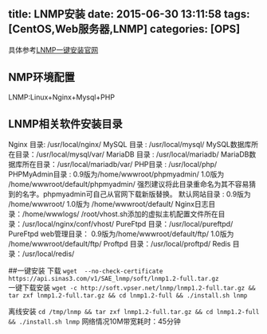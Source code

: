title: LNMP安装
date: 2015-06-30 13:11:58
tags: [CentOS,Web服务器,LNMP]
categories: [OPS] 
---

具体参考[LNMP一键安装官网](http://lnmp.org/)

## NMP环境配置
LNMP:Linux+Nginx+Mysql+PHP

## LNMP相关软件安装目录
Nginx 目录: /usr/local/nginx/
MySQL 目录 : /usr/local/mysql/
MySQL数据库所在目录：/usr/local/mysql/var/
MariaDB 目录 : /usr/local/mariadb/
MariaDB数据库所在目录：/usr/local/mariadb/var/
PHP目录 : /usr/local/php/
PHPMyAdmin目录 : 0.9版为/home/wwwroot/phpmyadmin/ 1.0版为 /home/wwwroot/default/phpmyadmin/ 强烈建议将此目录重命名为其不容易猜到的名字。phpmyadmin可自己从官网下载新版替换。
默认网站目录 : 0.9版为 /home/wwwroot/ 1.0版为 /home/wwwroot/default/
Nginx日志目录：/home/wwwlogs/
/root/vhost.sh添加的虚拟主机配置文件所在目录：/usr/local/nginx/conf/vhost/
PureFtpd 目录：/usr/local/pureftpd/
PureFtpd web管理目录： 0.9版为/home/wwwroot/default/ftp/ 1.0版为 /home/wwwroot/default/ftp/
Proftpd 目录：/usr/local/proftpd/
Redis 目录：/usr/local/redis/

##一键安装
下载
`wget  --no-check-certificate https://api.sinas3.com/v1/SAE_lnmp/soft/lnmp1.2-full.tar.gz `  
一键下载安装
`wget -c http://soft.vpser.net/lnmp/lnmp1.2-full.tar.gz && tar zxf lnmp1.2-full.tar.gz && cd lnmp1.2-full && ./install.sh lnmp`

离线安装
`cd /tmp/lnmp && tar zxf lnmp1.2-full.tar.gz && cd lnmp1.2-full && ./install.sh lnmp`
网络情况10M带宽耗时：45分钟
